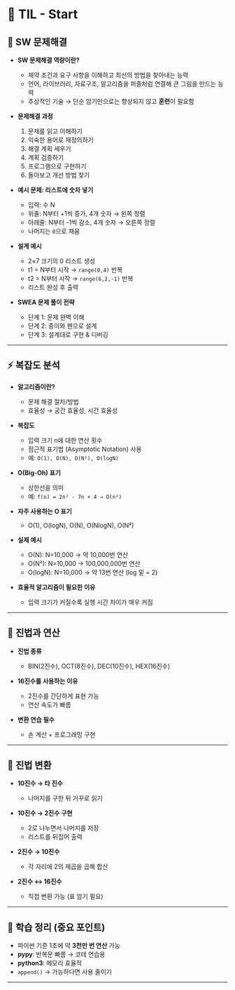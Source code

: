 # 📝 TIL - Start

## 📌 SW 문제해결

- **SW 문제해결 역량이란?**
  - 제약 조건과 요구 사항을 이해하고 최선의 방법을 찾아내는 능력
  - 언어, 라이브러리, 자료구조, 알고리즘을 퍼즐처럼 연결해 큰 그림을 만드는 능력
  - 추상적인 기술 → 단순 암기만으로는 향상되지 않고 **훈련**이 필요함

- **문제해결 과정**
  1. 문제를 읽고 이해하기
  2. 익숙한 용어로 재정의하기
  3. 해결 계획 세우기
  4. 계획 검증하기
  5. 프로그램으로 구현하기
  6. 돌아보고 개선 방법 찾기

- **예시 문제: 리스트에 숫자 넣기**
  - 입력: 수 N
  - 위줄: N부터 +1씩 증가, 4개 숫자 → 왼쪽 정렬
  - 아래줄: N부터 -1씩 감소, 4개 숫자 → 오른쪽 정렬
  - 나머지는 `0`으로 채움

- **설계 예시**
  - 2×7 크기의 0 리스트 생성
  - t1 = N부터 시작 → `range(0,4)` 반복
  - t2 = N부터 시작 → `range(6,2,-1)` 반복
  - 리스트 완성 후 출력

- **SWEA 문제 풀이 전략**
  - 단계 1: 문제 완벽 이해
  - 단계 2: 종이와 펜으로 설계
  - 단계 3: 설계대로 구현 & 디버깅

---

## ⚡ 복잡도 분석

- **알고리즘이란?**
  - 문제 해결 절차/방법
  - 효율성 → 공간 효율성, 시간 효율성

- **복잡도**
  - 입력 크기 n에 대한 연산 횟수
  - 점근적 표기법 (Asymptotic Notation) 사용
  - 예: `O(1), O(N), O(N²), O(logN)`

- **O(Big-Oh) 표기**
  - 상한선을 의미
  - 예: `f(n) = 2n² - 7n + 4 → O(n²)`

- **자주 사용하는 O 표기**
  - O(1), O(logN), O(N), O(NlogN), O(N²)

- **실제 예시**
  - O(N): N=10,000 → 약 10,000번 연산
  - O(N²): N=10,000 → 100,000,000번 연산
  - O(logN): N=10,000 → 약 13번 연산 (log 밑 = 2)

- **효율적 알고리즘이 필요한 이유**
  - 입력 크기가 커질수록 실행 시간 차이가 매우 커짐

---

## 🔢 진법과 연산

- **진법 종류**
  - BIN(2진수), OCT(8진수), DEC(10진수), HEX(16진수)

- **16진수를 사용하는 이유**
  - 2진수를 간단하게 표현 가능
  - 연산 속도가 빠름

- **변환 연습 필수**
  - 손 계산 + 프로그래밍 구현

---

## 🔄 진법 변환

- **10진수 → 타 진수**
  - 나머지를 구한 뒤 거꾸로 읽기

- **10진수 → 2진수 구현**
  - 2로 나누면서 나머지를 저장
  - 리스트를 뒤집어 출력

- **2진수 → 10진수**
  - 각 자리에 2의 제곱을 곱해 합산

- **2진수 ↔ 16진수**
  - 직접 변환 가능 (표 암기 필요)

---

## 📍 학습 정리 (중요 포인트)

- 파이썬 기준 1초에 약 **3천만 번 연산** 가능
- **pypy**: 반복문 빠름 → 코테 연습용
- **python3**: 메모리 효율적
- `append()` → 가능하다면 사용 줄이기

---
